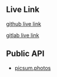 ## Live Link
[github live link](https://theunhackable.github.io/next-labs-lazy-loading/)

[gitlab live link](https://next-labs-lazy-loading-srirangasaipagala-0edfa149417bd2dc46795c.gitlab.io/)

## Public API
 - [picsum.photos](https://picsum.photos/)


